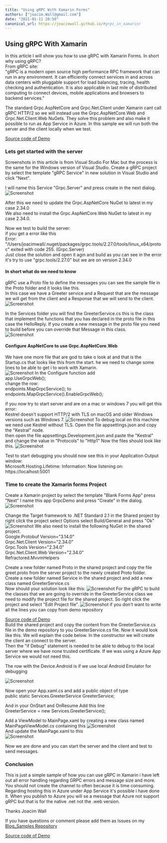 ```yaml
---
title: "Using gRPC With Xamarin Forms"
authors: ["joacim.Wall@gmail.com"]
date: "2021-01-11 20:50"
canonical_url: https://joacimwall.github.io/#grpc_in_xamarin/
---
```


## Using gRPC With Xamarin
In this article I will show you how to use gRPC with Xamarin Forms. In short why using gRPC?  
From gRPC site:  
"gRPC is a modern open source high performance RPC framework that can run in any environment. It can efficiently connect services in and across data centers with pluggable support for load balancing, tracing, health checking and authentication. It is also applicable in last mile of distributed computing to connect devices, mobile applications and browsers to backend services."  

The standard Grpc.AspNetCore and Grpc.Net.Client under Xamarin cant call gRPC HTTP/2 so we will instead use the Grpc.AspNetCore.Web and Grpc.Net.Client.Web NuGets. They solve this problem and also make it possible to run as App Service in Azure. In this sample we will run both the server and the client locally when we test.

[Source code of Demo](https://github.com/JoacimWall/Blog_Samples/tree/main/gRPC_Xamarin)

### Lets get started with the server
Screenshots in this article is from Visual Studio For Mac but the process is the same for the Windows version of Visual Studio. 
Create a gRPC project by select the template "gRPC Service" in new solution in Visual Studio and click "Next".

I will name this Service "Grpc.Server" and press create in the next dialog.
![Screenshot](img/grpc_in_xamarin/create_server_project.png)

After this we need to update the Grpc.AspNetCore NuGet to latest in my case 2.34.0  
We also need to install the Grpc.AspNetCore.Web NuGet to latest in my case 2.34.0.

Now we test to build the server:  
if you get a error like this  
Error: "/Users/joacimwall/.nuget/packages/grpc.tools/2.27.0/tools/linux_x64/protoc" exited with code 255. (Grpc.Server)  
Just close the solution and open it agin and build as you can see in the error it's try to use "grpc.tools/2.27.0" but we are on version 2.34.0

#### In short what do we need to know
gRPC use a Proto file to define the messages you can see the sample file in the Proto folder and it looks like this.  
In this case we have a Greeter service and a Request that are the message we will get from the client and a Response that we will send to the client.
![Screenshot](img/grpc_in_xamarin/proto_file.png)

In the Services folder you will find the GreeterService.cs this is the class that implement the functions that you has declared in the proto file in this case the HelloReply. If you create a new message in the proto file you need to build before you can override that Message in this class.     
 ![Screenshot](img/grpc_in_xamarin/greeter_service.png)


#### Configure AspNetCore to use Grpc.AspNetCore.Web 
We have one more file that are god to take o look at and that is the Startup.cs that looks like this from the start. he we need to change some lines to be able to get i to work with Xamarin.     
![Screenshot](img/grpc_in_xamarin/startup_file.png)
In the Configure function
add   
app.UseGrpcWeb();  
change the row:  
endpoints.MapGrpcService<GreeterService>();
to   
endpoints.MapGrpcService<GreeterService>().EnableGrpcWeb();

if you now try to start server and are on a mac or windows 7 you will get this error:   
Kestrel doesn't support HTTP/2 with TLS on macOS and older Windows versions such as Windows 7.
![Screenshot](img/grpc_in_xamarin/failed_to_bind_error.png)
To debug local on this machine we need use Kestrel without TLS.
Open the file appsettings.json and copy the "Kestral" node.  
then open the file appsettings.Development.json and paste the "Kestral"  and change the value in "Protocols" to "Http1"
Now the files should look like this. 
 ![Screenshot](img/grpc_in_xamarin/appsettings.png)

Test to start debugging you should now see this in your Application Output window:  
Microsoft.Hosting.Lifetime: Information: Now listening on: https://localhost:5001 

### Time to create the Xamarin forms Project  
Create a Xamarin project by select the template "Blank Forms App" press "Next"
I name this app GrpcDemo and press "Create" in the dialog.
![Screenshot](img/grpc_in_xamarin/create_client_grpc_app.png)

Change the Target framework to .NET Standard 2.1 in the Shared project by right click the project select Options select Build/General  and press "Ok"  
![Screenshot](img/grpc_in_xamarin/client_options.png)
We also need to install the following NuGet in the shared project.  
Google.Protobuf Version="3.14.0"  
Grpc.Net.Client Version="2.34.0"  
Grpc.Tools Version="2.34.0"  
Grpc.Net.Client.Web Version="2.34.0"  
Refractored.MvvmHelpers

Create a new folder named Proto in the shared project and copy the file greet.proto from the server project to the newly created Proto folder.  
Create a new folder named Service in the shared project and add a new class named GreeterService.cs  
Now should your solution look like this:
 ![Screenshot](img/grpc_in_xamarin/project_structure.png)
For the gRPC to build the classes that we are going to override in the GreeterService class we need to modify the project file for the shared project. So right click the project and select "Edit Project file". 
 ![Screenshot](img/grpc_in_xamarin/project_file_edit.png)
if you don't want to write all the lines you can copy from demo repository 

[Source code of Demo](https://github.com/JoacimWall/Blog_Samples/tree/main/gRPC_Xamarin)  
Build the shared project and copy the content from the GreeterService.cs file in the demo repository to you GreeterService.cs file. Now it would look like this. We will explain the code below. 
In the constructor we will create the client an connect to the server.   
Then the "if Debug" statement is needed to be able to debug to the local server where we have none trusted certificate. If we was using a Azure App Service we would not need this.  

The row with the Device.Android is if we use local Android Emulator for debugging  

 ![Screenshot](img/grpc_in_xamarin/greeterService_file.png) 

 Now open your App.xaml.cs and add a public object of type  
 public static Services.GreeterService GreeterService;

 And in your OnStart and OnResume Add this line  
 GreeterService = new Services.GreeterService(); 

Add a ViewModel to MainPage.xaml by creating a new class named MainPageViewModel.cs containing this 
 ![Screenshot](img/grpc_in_xamarin/MainPageViewModel.png)   
And update the MainPage.xaml to this  
 ![Screenshot](img/grpc_in_xamarin/MainPage.Xaml.png) 

 Now we are done and you can start the server and the client and test to send messages.   

### Conclusion   
This is just a simple sample of how you can use gRPC in Xamarin i have left out all error handling regarding GRPC errors and message size and more. 
You should not create the channel to often because it is time consuming.  
Regarding hosting this in Azure under App Service it's possible i have done it. When you publish to Azure you will se a message that Azure not support gRPC but that is for the native .net not the .web version.

Thanks Joacim Wall  

If you have questions or comment please add them as Issues on my 
[Blog_Samples Repository](https://github.com/JoacimWall/Blog_Samples/issues)  


[Source code of Demo](https://github.com/JoacimWall/Blog_Samples/tree/main/gRPC_Xamarin)
 


